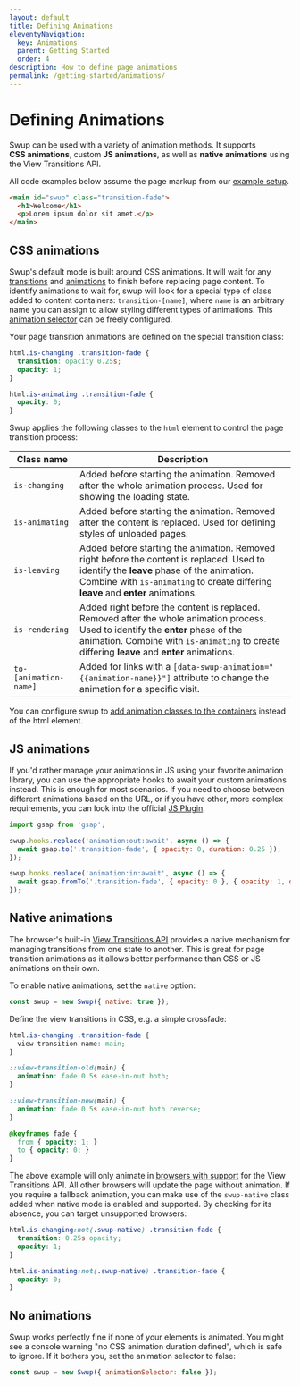 ```yaml
---
layout: default
title: Defining Animations
eleventyNavigation:
  key: Animations
  parent: Getting Started
  order: 4
description: How to define page animations
permalink: /getting-started/animations/
---
```


# Defining Animations

Swup can be used with a variety of animation methods. It supports **CSS animations**, custom
**JS animations**, as well as **native animations** using the View Transitions API.

All code examples below assume the page markup from our [example setup](/getting-started/example/).

```html
<main id="swup" class="transition-fade">
  <h1>Welcome</h1>
  <p>Lorem ipsum dolor sit amet.</p>
</main>
```

## CSS animations

Swup's default mode is built around CSS animations. It will wait for any
[transitions](https://developer.mozilla.org/en-US/docs/Web/CSS/transition) and
[animations](https://developer.mozilla.org/en-US/docs/Web/CSS/animation) to finish before replacing
page content. To identify animations to wait for, swup will look for a special type of class added
to content containers: `transition-[name]`, where `name` is an arbitrary name you can assign
to allow styling different types of animations. This [animation selector](/options/#animation-selector)
can be freely configured.

Your page transition animations are defined on the special transition class:

```css
html.is-changing .transition-fade {
  transition: opacity 0.25s;
  opacity: 1;
}

html.is-animating .transition-fade {
  opacity: 0;
}
```

Swup applies the following classes to the `html` element to control the page transition process:

<div class="events-table" data-table-with-anchor-links>

| Class name            | Description                                                                                                                                                                                                                       |
| --------------------- | --------------------------------------------------------------------------------------------------------------------------------------------------------------------------------------------------------------------------------- |
| `is-changing`         | Added before starting the animation. Removed after the whole animation process. Used for showing the loading state.                                                                                                               |
| `is-animating`        | Added before starting the animation. Removed after the content is replaced. Used for defining styles of unloaded pages.                                                                                                           |
| `is-leaving`          | Added before starting the animation. Removed right before the content is replaced. Used to identify the **leave** phase of the animation. Combine with `is-animating` to create differing **leave** and **enter** animations.     |
| `is-rendering`        | Added right before the content is replaced. Removed after the whole animation process. Used to identify the **enter** phase of the animation. Combine with `is-animating` to create differing **leave** and **enter** animations. |
| `to-[animation-name]` | Added for links with a `[data-swup-animation="{{animation-name}}"]` attribute to change the animation for a specific visit.                                                                                                       |

</div>

You can configure swup to [add animation classes to the containers](/options/#animation-scope)
instead of the html element.

## JS animations

If you'd rather manage your animations in JS using your favorite animation library, you can use
the appropriate hooks to await your custom animations instead. This is enough for most scenarios.
If you need to choose between different animations based on the URL, or if you have other, more
complex requirements, you can look into the official [JS Plugin](/plugins/js-plugin/).

```js
import gsap from 'gsap';

swup.hooks.replace('animation:out:await', async () => {
  await gsap.to('.transition-fade', { opacity: 0, duration: 0.25 });
});

swup.hooks.replace('animation:in:await', async () => {
  await gsap.fromTo('.transition-fade', { opacity: 0 }, { opacity: 1, duration: 0.25 });
});
```

## Native animations

The browser's built-in [View Transitions API](https://developer.mozilla.org/en-US/docs/Web/API/View_Transitions_API)
provides a native mechanism for managing transitions from one state to another. This is great for
page transition animations as it allows better performance than CSS or JS animations on their own.

To enable native animations, set the `native` option:

```js
const swup = new Swup({ native: true });
```

Define the view transitions in CSS, e.g. a simple crossfade:

```css
html.is-changing .transition-fade {
  view-transition-name: main;
}

::view-transition-old(main) {
  animation: fade 0.5s ease-in-out both;
}

::view-transition-new(main) {
  animation: fade 0.5s ease-in-out both reverse;
}

@keyframes fade {
  from { opacity: 1; }
  to { opacity: 0; }
}
```

The above example will only animate in [browsers with support](https://developer.mozilla.org/en-US/docs/Web/API/View_Transitions_API#browser_compatibility)
for the View Transitions API. All other browsers will update the page without animation. If you
require a fallback animation, you can make use of the `swup-native` class added when native mode is
enabled and supported. By checking for its absence, you can target unsupported browsers:

```css
html.is-changing:not(.swup-native) .transition-fade {
  transition: 0.25s opacity;
  opacity: 1;
}

html.is-animating:not(.swup-native) .transition-fade {
  opacity: 0;
}
```

## No animations

Swup works perfectly fine if none of your elements is animated. You might see a console warning
"no CSS animation duration defined", which is safe to ignore. If it bothers you, set the
animation selector to false:

```js
const swup = new Swup({ animationSelector: false });
```
